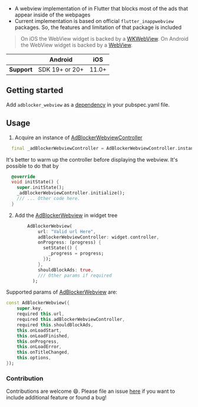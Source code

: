 - A webview implementation of in Flutter that blocks most of the ads that appear inside of the webpages
- Current implementation is based on official `flutter_inappwebview` packages. So, the features and limitation of that package
  is included

>On iOS the WebView widget is backed by a [WKWebView](https://developer.apple.com/documentation/webkit/wkwebview).
On Android the WebView widget is backed by a [WebView](https://developer.android.com/reference/android/webkit/WebView).

|             | Android        | iOS   |
|-------------|----------------|-------|
| **Support** | SDK 19+ or 20+ | 11.0+ |

## Getting started
Add `adblocker_webview` as a [dependency](https://pub.dev/packages/adblocker_webview/install) in your pubspec.yaml file.

## Usage
1. Acquire an instance of [AdBlockerWebviewController](https://pub.dev/documentation/adblocker_webview/latest/adblocker_webview/AdBlockerWebviewController-class.html)
```dart
  final _adBlockerWebviewController = AdBlockerWebviewController.instance;
```
It's better to warm up the controller before displaying the webview. It's possible to do that by
```dart
  @override
  void initState() {
    super.initState();
    _adBlockerWebviewController.initialize();
    /// ... Other code here.
  }
```

2. Add the [AdBlockerWebview](https://pub.dev/documentation/adblocker_webview/latest/adblocker_webview/AdBlockerWebview-class.html) in widget tree
```dart
        AdBlockerWebview(
            url: "Valid url Here",
            adBlockerWebviewController: widget.controller,
            onProgress: (progress) {
              setState(() {
                _progress = progress;
              });
            },
            shouldBlockAds: true,
            /// Other params if required
          );
```
  Supported params of [AdBlockerWebview](https://pub.dev/documentation/adblocker_webview/latest/adblocker_webview/AdBlockerWebview-class.html]) are:
  ```dart
  const AdBlockerWebview({
      super.key,
      required this.url,
      required this.adBlockerWebviewController,
      required this.shouldBlockAds,
      this.onLoadStart,
      this.onLoadFinished,
      this.onProgress,
      this.onLoadError,
      this.onTitleChanged,
      this.options,
  });
```
### Contribution
Contributions are welcome 😄. Please file an issue [here](https://github.com/islamdidarmd/flutter_adblocker_webview/issues) if you want to include additional feature or found a bug!
